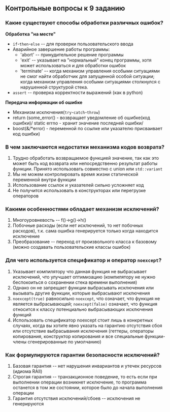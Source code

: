 ## Контрольные вопросы к 9 заданию
### Какие существуют способы обработки различных ошибок?

**Обработка "на месте"**
- `if`-`then`-`else` -- для проверки пользовательского ввода
- Aварийное завершение работы программы:
    - 'abort' -- принудительное решение программы
    - 'exit' -- указывает на "нормальный" конец программы, хотя может использоваться и для обработки ошибок
    - 'terminate' -- когда механизм управления особыми ситуациями не смог найти обработчик для запущенной особой ситуации; когда механизм управления особыми ситуациями столкнулся с нарушенной структурой стека.
- `assert` -- проверка корректности выражений (как в python)

**Передача информации об ошибке**
- Механизм исключения(`try`-`catch`-`throw`)
- return (some_error() - возвращает уведомление об ошибке(код ошибки)/ static errno - хранит значение последней ошибки/
- boost(&/*error) - переменной по ссылке или указателю присваивает код ошибки)

### В чем заключаются недостатки механизма кодов возврата?

1. Трудно обработать возвращаемое функцией значение, так как это может быть код возврата или непосредственно результат работы функции. Принято использовать совместно с union или `std::variant`
2. Мы не можем контролировать время жизни статической переменной внутри функции
3. Использование ссылок и указателей сильно усложняет код
4. Не получится использовать в конструкторах или перегрузке операторов

### Какими особенностями обладает механизм исключений?

1. Многоуровневость -- f()->g()->h()
2. Побочные расходы (если нет исключений, то нет побочных расходов), т.к. сама ошибка генерируется только когда находится исключение
3. Преобразование -- переход от произвольного класса к базовому (можно создавать пользовательские классы ошибок)

### Для чего используется спецификатор и оператор `noexcept`?

1. Указывает компилятору что данная функция не выбрасывает исключений, что улучшает оптимизацию (компилятору не нужно беспокоиться о сохранении стека времени выполнения)
2. Однако он не запрещает функции выбрасывать исключения или вызывать другие функции, которые выбрасывают исключения
3. `noexcept(true)` равносильно `noexcept`, что означает, что функция не является выбрасывающей; `noexcept(false)` означает, что функция относится к классу потенциально выбрасывающих исключения функций
4. Использовать спецификатор noexcept стоит лишь в конкретных случаях, когда вы хотите явно указать на гарантию отсутствия сбоя или отсутствие выбрасывания исключения (геттеры, операторы копирования, конструктор копирования и все специальные функции-члены сгенерированные по умолчанию)

### Как формулируются гарантии безопасности исключений?

1. Базовая гарантия -- нет нарушения инвариантов и утечек ресурсов (идиома RAII)
2. Строгая гарантия -- транзакционное поведение, то есть если при выполнении операции возникнет исключение, то программа останется в том же состоянии, которое было до начала выполнения операции
3. Гарантия отсутствия исключений/сбоев -- исключения не генерируются